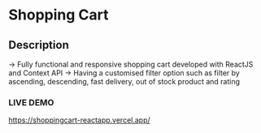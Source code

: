 # Shopping Cart

## Description

-> Fully functional and responsive shopping cart developed with ReactJS and Context API
-> Having a customised filter option such as filter by ascending, descending, fast delivery, out of stock product and rating

### LIVE DEMO
https://shoppingcart-reactapp.vercel.app/
